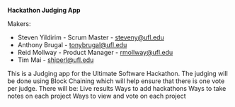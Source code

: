 __Hackathon Judging App__


Makers:
+ Steven Yildirim - Scrum Master - steveny@ufl.edu
+ Anthony Brugal - tonybrugal@ufl.edu
+ Reid Mollway - Product Manager - rmollway@ufl.edu
+ Tim Mai - shiperl@ufl.edu


This is a Judging app for the Ultimate Software Hackathon.
The judging will be done using Block Chaining which will help ensure that there
is one vote per judge.
There will be:
              Live results
              Ways to add hackathons
              Ways to take notes on each project
              Ways to view and vote on each project
              
